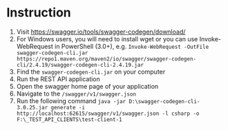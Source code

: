 # Instruction
1. Visit https://swagger.io/tools/swagger-codegen/download/
2. For Windows users, you will need to install wget or you can use Invoke-WebRequest in PowerShell (3.0+), e.g. 
`Invoke-WebRequest -OutFile swagger-codegen-cli.jar https://repo1.maven.org/maven2/io/swagger/swagger-codegen-cli/2.4.19/swagger-codegen-cli-2.4.19.jar`
3. Find the `swagger-codegen-cli.jar` on your computer
4. Run the REST API application
5. Open the swagger home page of your application 
6. Navigate to the `/swagger/v1/swagger.json`
7. Run the following command
`java -jar D:\swagger-codegen-cli-3.0.25.jar generate -i http://localhost:62615/swagger/v1/swagger.json -l csharp -o F:\_TEST_API_CLIENTS\test-client-1`